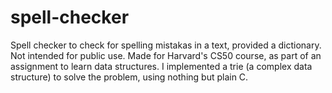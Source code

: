 # spell-checker
Spell checker to check for spelling mistakas in a text, provided a dictionary. Not intended for public use. Made for Harvard's CS50 course, as part of an assignment to learn data structures. I implemented a trie (a complex data structure) to solve the problem, using nothing but plain C.
